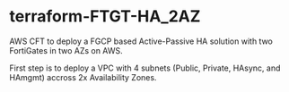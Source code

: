 # terraform-FTGT-HA_2AZ
AWS CFT to deploy a FGCP based Active-Passive HA solution with two FortiGates in two AZs on AWS.

First step is to deploy a VPC with 4 subnets (Public, Private, HAsync, and HAmgmt) accross 2x Availability Zones.
